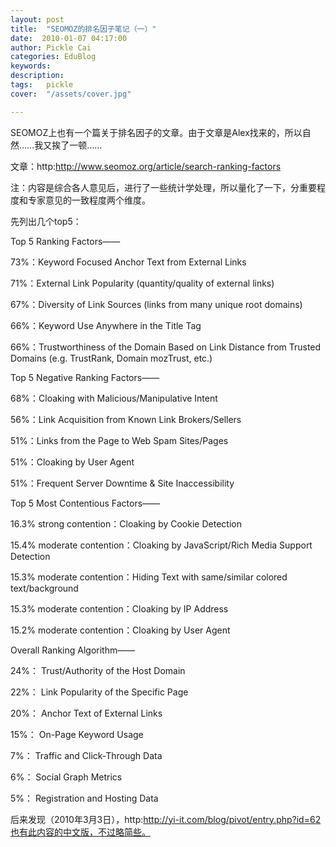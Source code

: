 ```yaml
---
layout: post  
title:  "SEOMOZ的排名因子笔记（一）"
date:  2010-01-07 04:17:00
author: Pickle Cai  
categories: EduBlog  
keywords: 
description:   
tags:	pickle   
cover:  "/assets/cover.jpg"  

---
```


SEOMOZ上也有一个篇关于排名因子的文章。由于文章是Alex找来的，所以自然……我又挨了一顿……



文章：http:http://www.seomoz.org/article/search-ranking-factors



注：内容是综合各人意见后，进行了一些统计学处理，所以量化了一下，分重要程度和专家意见的一致程度两个维度。



 



先列出几个top5：



 



Top 5 Ranking Factors——





73%：Keyword Focused Anchor Text from External Links 

71%：External Link Popularity (quantity/quality of external links) 

67%：Diversity of Link Sources (links from many unique root domains) 

66%：Keyword Use Anywhere in the Title Tag 

66%：Trustworthiness of the Domain Based on Link Distance from Trusted Domains (e.g. TrustRank, Domain mozTrust, etc.)

Top 5 Negative Ranking Factors——





68%：Cloaking with Malicious/Manipulative Intent 

56%：Link Acquisition from Known Link Brokers/Sellers 

51%：Links from the Page to Web Spam Sites/Pages 

51%：Cloaking by User Agent 

51%：Frequent Server Downtime & Site Inaccessibility

Top 5 Most Contentious Factors——





16.3% strong contention：Cloaking by Cookie Detection 

15.4% moderate contention：Cloaking by JavaScript/Rich Media Support Detection 

15.3% moderate contention：Hiding Text with same/similar colored text/background 

15.3% moderate contention：Cloaking by IP Address 

15.2% moderate contention：Cloaking by User Agent

Overall Ranking Algorithm——





24%： Trust/Authority of the Host Domain 

22%： Link Popularity of the Specific Page 

20%： Anchor Text of External Links 

15%： On-Page Keyword Usage 

7%： Traffic and Click-Through Data 

6%： Social Graph Metrics 

5%： Registration and Hosting Data





后来发现（2010年3月3日），http:http://yi-it.com/blog/pivot/entry.php?id=62也有此内容的中文版，不过略简些。



		    
